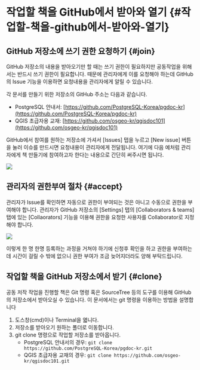 # 작업할 책을 GitHub에서 받아와 열기 {#작업할-책을-github에서-받아와-열기}

## GitHub 저장소에 쓰기 권한 요청하기 {#join}

GitHub 저장소의 내용을 받아오기만 할 때는 쓰기 권한이 필요하지만 공동작업을 위해서는 반드시 쓰기 권한이 필요합니다. 때문에 관리자에게 이를 요청해야 하는데 GitHub의 Issue 기능을 이용하면 요청내용을 관리자에게 알릴 수 있습니다.

각 문서를 만들기 위한 저장소의 GitHub 주소는 다음과 같습니다.

* PostgreSQL 안내서:
  [https://github.com/PostgreSQL-Korea/pgdoc-kr](https://github.com/PostgreSQL-Korea/pgdoc-kr)
* QGIS 초급자용 교재:
  [https://github.com/osgeo-kr/qgisdoc101](https://github.com/osgeo-kr/qgisdoc101)

GitHub에서 참여를 원하는 저장소에 가셔서 \[Issues\] 탭을 누르고 \[New issue\] 버튼을 눌러 이슈를 만드시면 요청내용이 관리자에게 전달됩니다. 여기에 다음 예처럼 관리자에게 책 만들기에 참여하고자 한다는 내용으로 간단히 써주시면 됩니다.

![](https://jangbi882.gitbooks.io/gitbook-guide/content/assets/access_request.png)

## 관리자의 권한부여 절차 {#accept}

관리자가 Issue를 확인하면 자동으로 권한이 부여되는 것은 아니고 수동으로 권한을 부여해야 합니다. 관리자가 GitHub 저장소의 \[Settings\] 탭의 \[Collaborators & teams\] 탭에 있는 \[Collaorators\] 기능을 이용해 권한을 요청한 사용자를 Collaborator로 지정해야 합니다.

![](https://jangbi882.gitbooks.io/gitbook-guide/content/assets/add_autor.png)

이렇게 한 명 한명 등록하는 과정을 거쳐야 하기에 신청후 확인을 하고 권한을 부여하는데 시간이 걸릴 수 밖에 없으니 권한 부여가 조금 늦어지더라도 양해 부탁드립니다.

## 작업할 책을 GitHub 저장소에서 받기 {#clone}

공동 저작 작업을 진행할 책은 Git 명령 혹은 SourceTree 등의 도구를 이용해 GitHub의 저장소에서 받아오실 수 있습니다. 이 문서에서는 git 명령을 이용하는 방법을 설명합니다

1. 도스창\(cmd\)이나 Terminal을 엷니다.
2. 저장소를 받아오기 원하는 폴더로 이동합니다.
3. git clone 명령으로 작업할 저장소를 받아옵니다.
   * PostgreSQL 안내서의 경우:
     `git clone https://github.com/PostgreSQL-Korea/pgdoc-kr.git`
   * QGIS 초급자용 교재의 경우:
     `git clone https://github.com/osgeo-kr/qgisdoc101.git`



